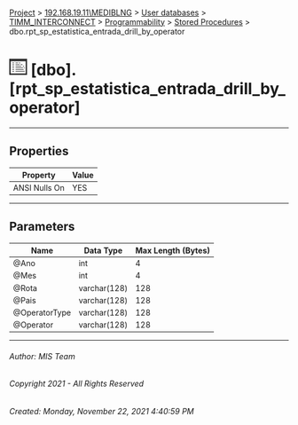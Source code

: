 #### 

[Project](../../../../../index.md) > [192.168.19.11\\MEDIBLNG](../../../../index.md) > [User databases](../../../index.md) > [TIMM_INTERCONNECT](../../index.md) > [Programmability](../index.md) > [Stored Procedures](Stored_Procedures.md) > dbo.rpt_sp_estatistica_entrada_drill_by_operator

# ![Stored Procedures](../../../../../Images/StoredProcedure32.png) [dbo].[rpt_sp_estatistica_entrada_drill_by_operator]

---

## <a name="#properties"></a>Properties

| Property | Value |
|---|---|
| ANSI Nulls On | YES |


---

## <a name="#parameters"></a>Parameters

| Name | Data Type | Max Length (Bytes) |
|---|---|---|
| @Ano | int | 4 |
| @Mes | int | 4 |
| @Rota | varchar(128) | 128 |
| @Pais | varchar(128) | 128 |
| @OperatorType | varchar(128) | 128 |
| @Operator | varchar(128) | 128 |


---

###### Author:  MIS Team

###### Copyright 2021 - All Rights Reserved

###### Created: Monday, November 22, 2021 4:40:59 PM

